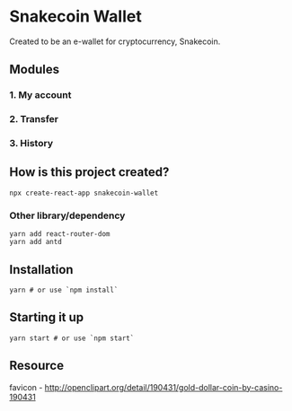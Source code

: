# Snakecoin Wallet
Created to be an e-wallet for cryptocurrency, Snakecoin.

## Modules
### 1. My account

### 2. Transfer

### 3. History

## How is this project created?
    npx create-react-app snakecoin-wallet

### Other library/dependency
    yarn add react-router-dom
    yarn add antd

## Installation
    yarn # or use `npm install`

## Starting it up
    yarn start # or use `npm start`

## Resource
favicon - http://openclipart.org/detail/190431/gold-dollar-coin-by-casino-190431
